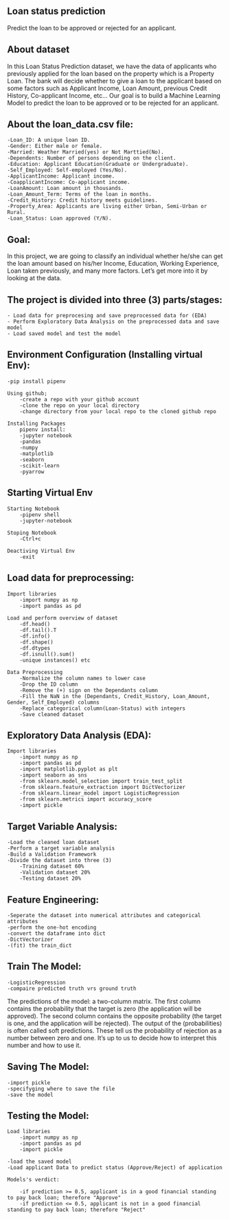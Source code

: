 ## Loan status prediction

Predict the loan to be approved or rejected for an applicant.

## About dataset

In this Loan Status Prediction dataset, we have the data of applicants who previously applied for the loan based on the property which is a Property Loan. The bank will decide whether to give a loan to the applicant based on some factors such as Applicant Income, Loan Amount, previous Credit History, Co-applicant Income, etc… Our goal is to build a Machine Learning Model to predict the loan to be approved or to be rejected for an applicant.

## About the loan_data.csv file:

    -Loan_ID: A unique loan ID.
    -Gender: Either male or female.
    -Married: Weather Married(yes) or Not Marttied(No).
    -Dependents: Number of persons depending on the client.
    -Education: Applicant Education(Graduate or Undergraduate).
    -Self_Employed: Self-employed (Yes/No).
    -ApplicantIncome: Applicant income.
    -CoapplicantIncome: Co-applicant income.
    -LoanAmount: Loan amount in thousands.
    -Loan_Amount_Term: Terms of the loan in months.
    -Credit_History: Credit history meets guidelines.
    -Property_Area: Applicants are living either Urban, Semi-Urban or Rural.
    -Loan_Status: Loan approved (Y/N).

## Goal:

In this project, we are going to classify an individual whether he/she can get the loan amount based on his/her Income, Education, Working Experience, Loan taken previously, and many more factors. Let’s get more into it by looking at the data.

## The project is divided into three (3) parts/stages:

    - Load data for preprocesing and save preprocessed data for (EDA)
    - Perform Exploratory Data Analysis on the preprocessed data and save model
    - Load saved model and test the model

## Environment Configuration (Installing virtual Env):

    -pip install pipenv

    Using github;
        -create a repo with your github account
        -clone the repo on your local directory
        -change directory from your local repo to the cloned github repo

    Installing Packages
        pipenv install:
        -jupyter notebook
        -pandas
        -numpy
        -matplotlib
        -seaborn
        -scikit-learn
        -pyarrow

## Starting Virtual Env

    Starting Notebook
        -pipenv shell
        -jupyter-notebook

    Stoping Notebook
        -Ctrl+c

    Deactiving Virtual Env
        -exit

## Load data for preprocessing:

    Import libraries
        -import numpy as np
        -import pandas as pd

    Load and perform overview of dataset
        -df.head()
        -df.tail().T
        -df.info()
        -df.shape()
        -df.dtypes
        -df.isnull().sum()
        -unique instances() etc

    Data Preprocessing
        -Normalize the column names to lower case
        -Drop the ID column
        -Remove the (+) sign on the Dependants column
        -Fill the NaN in the (Dependants, Credit_History, Loan_Amount, Gender, Self_Employed) columns
        -Replace categorical column(Loan-Status) with integers
        -Save cleaned dataset

## Exploratory Data Analysis (EDA):

    Import libraries
        -import numpy as np
        -import pandas as pd
        -import matplotlib.pyplot as plt
        -import seaborn as sns
        -from sklearn.model_selection import train_test_split
        -from sklearn.feature_extraction import DictVectorizer
        -from sklearn.linear_model import LogisticRegression
        -from sklearn.metrics import accuracy_score
        -import pickle

## Target Variable Analysis:

    -Load the cleaned loan dataset
    -Perform a target variable analysis
    -Build a Validation Framework
    -Divide the dataset into three (3)
        -Training dataset 60%
        -Validation dataset 20%
        -Testing dataset 20%

## Feature Engineering:

    -Seperate the dataset into numerical attributes and categorical attributes
    -perform the one-hot encoding
    -convert the dataframe into dict
    -DictVectorizer
    -(fit) the train_dict

## Train The Model:

    -LogisticRegression
    -compaire predicted truth vrs ground truth

The predictions of the model: a two-column matrix. The first column contains the probability that the target is zero (the application will be approved). The second column contains the opposite probability (the target is one, and the application will be rejected).
The output of the (probabilities) is often called soft predictions. These tell us the probability of rejection as a number between zero and one. It’s up to us to decide how to interpret this number and how to use it.

## Saving The Model:

    -import pickle
    -specifyging where to save the file
    -save the model

## Testing the Model:

    Load libraries
        -import numpy as np
        -import pandas as pd
        -import pickle

    -load the saved model
    -Load applicant Data to predict status (Approve/Reject) of application

    Models's verdict:

        -if prediction >= 0.5, applicant is in a good financial standing to pay back loan; therefore "Approve"
        -if prediction <= 0.5, applicant is not in a good financial standing to pay back loan; therefore "Reject"
